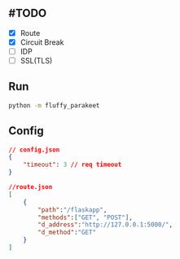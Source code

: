 ## #TODO
- [x] Route
- [x] Circuit Break
- [ ] IDP
- [ ] SSL(TLS)
## Run
```bash
python -m fluffy_parakeet
```

## Config
```json
// config.json
{
    "timeout": 3 // req timeout
}
```

```json
//route.json
[
    {
        "path":"/flaskapp",
        "methods":["GET", "POST"],
        "d_address":"http://127.0.0.1:5000/",
        "d_method":"GET"
    }
]
```
